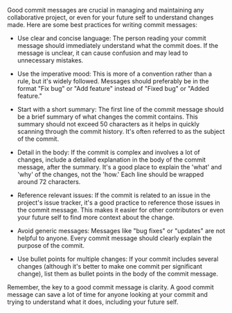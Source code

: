 Good commit messages are crucial in managing and maintaining any collaborative project, or even for your future self to understand changes made. Here are some best practices for writing commit messages:

- Use clear and concise language: The person reading your commit message should immediately understand what the commit does. If the message is unclear, it can cause confusion and may lead to unnecessary mistakes.

- Use the imperative mood: This is more of a convention rather than a rule, but it's widely followed. Messages should preferably be in the format "Fix bug" or "Add feature" instead of "Fixed bug" or "Added feature."

- Start with a short summary: The first line of the commit message should be a brief summary of what changes the commit contains. This summary should not exceed 50 characters as it helps in quickly scanning through the commit history. It's often referred to as the subject of the commit.

- Detail in the body: If the commit is complex and involves a lot of changes, include a detailed explanation in the body of the commit message, after the summary. It's a good place to explain the 'what' and 'why' of the changes, not the 'how.' Each line should be wrapped around 72 characters.

- Reference relevant issues: If the commit is related to an issue in the project's issue tracker, it's a good practice to reference those issues in the commit message. This makes it easier for other contributors or even your future self to find more context about the change.

- Avoid generic messages: Messages like "bug fixes" or "updates" are not helpful to anyone. Every commit message should clearly explain the purpose of the commit.

- Use bullet points for multiple changes: If your commit includes several changes (although it's better to make one commit per significant change), list them as bullet points in the body of the commit message.

Remember, the key to a good commit message is clarity. A good commit message can save a lot of time for anyone looking at your commit and trying to understand what it does, including your future self.
